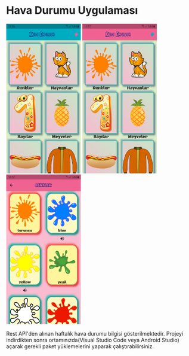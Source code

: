 # Hava Durumu Uygulaması

<p float="left">
<img src="https://github.com/isml/KidsEnglish/blob/master/img/1.jpg" height="400" width="200">
<img src="https://github.com/isml/KidsEnglish/blob/master/img/2.jpg" height="400" width="200">
<img src="https://github.com/isml/KidsEnglish/blob/master/img/3.jpg" height="400" width="200">

</p>
<b></b>
Rest API'den alınan haftalık hava durumu bilgisi gösterilmektedir.
Projeyi indirdikten sonra ortamınızda(Visual Studio Code veya Android Studio) açarak gerekli paket yüklemelerini yaparak çalıştırabilirsiniz.
